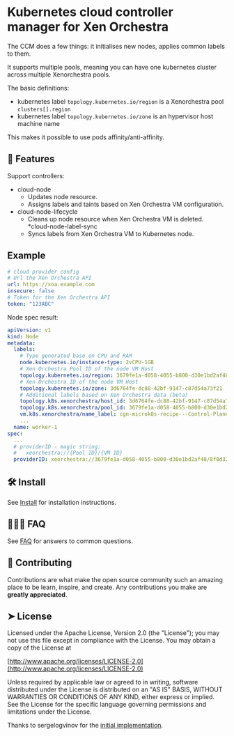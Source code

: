 # Kubernetes cloud controller manager for Xen Orchestra

The CCM does a few things: it initialises new nodes, applies common labels to them. 

It supports multiple pools, meaning you can have one kubernetes cluster across multiple Xenorchestra pools.

The basic definitions:
* kubernetes label `topology.kubernetes.io/region` is a Xenorchestra pool `clusters[].region`
* kubernetes label `topology.kubernetes.io/zone` is an hypervisor host machine name

This makes it possible to use pods affinity/anti-affinity.

## 🧐 Features

Support controllers:

* cloud-node
  * Updates node resource.
  * Assigns labels and taints based on Xen Orchestra VM configuration.
* cloud-node-lifecycle
  * Cleans up node resource when Xen Orchestra VM is deleted.
*cloud-node-label-sync
  * Syncs labels from Xen Orchestra VM to Kubernetes node.

## Example

```yaml
# cloud provider config
# Url the Xen Orchestra API
url: https://xoa.example.com
insecure: false
# Token for the Xen Orchestra API
token: "123ABC"
```

Node spec result:

```yaml
apiVersion: v1
kind: Node
metadata:
  labels:
    # Type generated base on CPU and RAM
    node.kubernetes.io/instance-type: 2vCPU-1GB
    # Xen Orchestra Pool ID of the node VM Host
    topology.kubernetes.io/region: 3679fe1a-d058-4055-b800-d30e1bd2af48
    # Xen Orchestra ID of the node VM Host
    topology.kubernetes.io/zone: 3d6764fe-dc88-42bf-9147-c87d54a73f21
    # Additional labels based on Xen Orchestra data (beta)
    topology.k8s.xenorchestra/host_id: 3d6764fe-dc88-42bf-9147-c87d54a73f21
    topology.k8s.xenorchestra/pool_id: 3679fe1a-d058-4055-b800-d30e1bd2af48
    vm.k8s.xenorchestra/name_label: cgn-microk8s-recipe---Control-Plane
    ...
  name: worker-1
spec:
  ...
  # providerID - magic string:
  #   xeorchestra://{Pool ID}/{VM ID}
  providerID: xeorchestra://3679fe1a-d058-4055-b800-d30e1bd2af48/8f0d32f8-3ce5-487f-9793-431bab66c115
```

## 🛠️ Install

See [Install](docs/install.md) for installation instructions.

## 🧑🏻‍💻 FAQ

See [FAQ](docs/faq.md) for answers to common questions.

## 🍰 Contributing    

Contributions are what make the open source community such an amazing place to be learn, inspire, and create. Any contributions you make are **greatly appreciated**.

## ➤ License

Licensed under the Apache License, Version 2.0 (the "License");
you may not use this file except in compliance with the License.
You may obtain a copy of the License at

[http://www.apache.org/licenses/LICENSE-2.0](http://www.apache.org/licenses/LICENSE-2.0)

Unless required by applicable law or agreed to in writing, software
distributed under the License is distributed on an "AS IS" BASIS,
WITHOUT WARRANTIES OR CONDITIONS OF ANY KIND, either express or implied.
See the License for the specific language governing permissions and
limitations under the License.

Thanks to sergelogvinov for the [initial implementation](https://github.com/sergelogvinov/proxmox-cloud-controller-manager).

